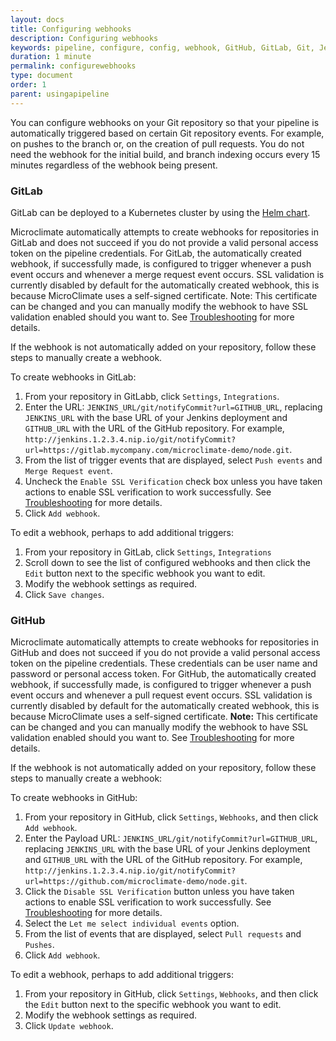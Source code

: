 ```yaml
---
layout: docs
title: Configuring webhooks
description: Configuring webhooks
keywords: pipeline, configure, config, webhook, GitHub, GitLab, Git, Jenkins, pipeline, Kubernetes, Helm chart
duration: 1 minute
permalink: configurewebhooks
type: document
order: 1
parent: usingapipeline
---
```


You can configure webhooks on your Git repository so that your pipeline is automatically triggered based on certain Git repository events. For example, on pushes to the branch or, on the creation of pull requests. You do not need the webhook for the initial build, and branch indexing occurs every 15 minutes regardless of the webhook being present.

### GitLab

GitLab can be deployed to a Kubernetes cluster by using the [Helm chart](https://docs.gitlab.com/ce/install/kubernetes/gitlab_omnibus.html).

Microclimate automatically attempts to create webhooks for repositories in GitLab and does not succeed if you do not provide a valid personal access token on the pipeline credentials. For GitLab, the automatically created webhook, if successfully made, is configured to trigger whenever a push event occurs and whenever a merge request event occurs. SSL validation is currently disabled by default for the automatically created webhook, this is because MicroClimate uses a self-signed certificate.  Note: This certificate can be changed and you can manually modify the webhook to have SSL validation enabled should you want to. See [Troubleshooting](troubleshooting) for more details.

If the webhook is not automatically added on your repository, follow these steps to manually create a webhook.

To create webhooks in GitLab:

1. From your repository in GitLabb, click `Settings`, `Integrations`.
2. Enter the URL: `JENKINS_URL/git/notifyCommit?url=GITHUB_URL`, replacing `JENKINS_URL` with the base URL of your Jenkins deployment and `GITHUB_URL` with the URL of the GitHub repository. For example, `http://jenkins.1.2.3.4.nip.io/git/notifyCommit?url=https://gitlab.mycompany.com/microclimate-demo/node.git`.
3. From the list of trigger events that are displayed, select `Push events` and `Merge Request event`.
4. Uncheck the `Enable SSL Verification` check box unless you have taken actions to enable SSL verification to work successfully. See [Troubleshooting](troubleshooting) for more details.
5. Click `Add webhook`.

To edit a webhook, perhaps to add additional triggers:

1. From your repository in GitLab, click `Settings`, `Integrations`
2. Scroll down to see the list of configured webhooks and then click the `Edit` button next to the specific webhook you want to edit.
2. Modify the webhook settings as required.
3. Click `Save changes`.

### GitHub

Microclimate automatically attempts to create webhooks for repositories in GitHub and does not succeed if you do not provide a valid personal access token on the pipeline credentials. These credentials can be user name and password or personal access token. For GitHub, the automatically created webhook, if successfully made, is configured to trigger whenever a push event occurs and whenever a pull request event occurs. SSL validation is currently disabled by default for the automatically created webhook, this is because MicroClimate uses a self-signed certificate. **Note:** This certificate can be changed and you can manually modify the webhook to have SSL validation enabled should you want to. See [Troubleshooting](troubleshooting) for more details.

If the webhook is not automatically added on your repository, follow these steps to manually create a webhook:

To create webhooks in GitHub:

1. From your repository in GitHub, click `Settings`, `Webhooks`, and then click `Add webhook`.
2. Enter the Payload URL: `JENKINS_URL/git/notifyCommit?url=GITHUB_URL`, replacing `JENKINS_URL` with the base URL of your Jenkins deployment and `GITHUB_URL` with the URL of the GitHub repository. For example, `http://jenkins.1.2.3.4.nip.io/git/notifyCommit?url=https://github.com/microclimate-demo/node.git`.
3. Click the `Disable SSL Verification` button unless you have taken actions to enable SSL verification to work successfully. See [Troubleshooting](troubleshooting) for more details.
4. Select the `Let me select individual events` option.
5. From the list of events that are displayed, select `Pull requests` and `Pushes`.
6. Click `Add webhook`.

To edit a webhook, perhaps to add additional triggers:

1. From your repository in GitHub, click `Settings`, `Webhooks`, and then click the `Edit` button next to the specific webhook you want to edit.
2. Modify the webhook settings as required.
3. Click `Update webhook`.
